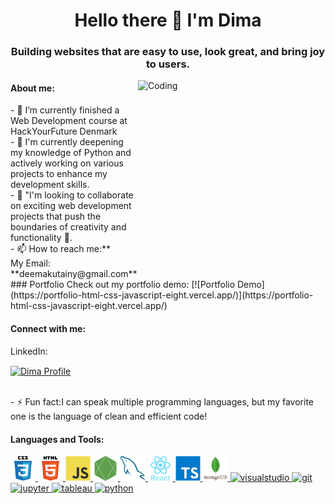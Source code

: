 <h1 align="center">Hello there 👋 I'm  Dima </h1>
<h3 align="center">Building websites that are easy to use, look great, and bring joy to users.</h3>

<img align="right" alt="Coding" width="300" height="300" src="https://camo.githubusercontent.com/63371d36886ee658f5a97401f393e1ab1684b2fd3de674b8f5efc7d410b2a3d0/68747470733a2f2f6d656469612e67697068792e636f6d2f6d656469612f57556c706c634d704f43456d5447427442572f67697068792e676966">

<h4 align="left">About me:</h4>
- 🔭 I’m currently finished a Web Development course at HackYourFuture Denmark <br>
- 🌱 I'm currently deepening my knowledge of Python and actively working on various projects to enhance my development skills. <br>
- 👯 "I'm looking to collaborate on exciting web development projects that push the boundaries of creativity and functionality 🚀. <br> 
- 📫 How to reach me:** <br>
   My Email: **deemakutainy@gmail.com** <br>
### Portfolio
Check out my portfolio demo:
[![Portfolio Demo](https://portfolio-html-css-javascript-eight.vercel.app/)](https://portfolio-html-css-javascript-eight.vercel.app/)

   <h4 align="left">Connect with me:</h4>
   LinkedIn: <p align="left">
<a href="https://www.linkedin.com/in/dima-kutaini/" target="blank"><img align="center" src="https://raw.githubusercontent.com/rahuldkjain/github-profile-readme-generator/master/src/images/icons/Social/linked-in-alt.svg" alt="Dima Profile" height="30" width="40" /></a>
</p><br>
- ⚡ Fun fact:I can speak multiple programming languages, but my favorite one is the language of clean and efficient code!


<h4 align="left">Languages and Tools:</h4>
<p align="left">
  <a href="https://www.w3schools.com/css/" target="_blank" rel="noreferrer">
    <img src="https://raw.githubusercontent.com/devicons/devicon/master/icons/css3/css3-original-wordmark.svg" alt="CSS3" width="40" height="40"/>
  </a>
  <a href="https://www.w3.org/html/" target="_blank" rel="noreferrer">
    <img src="https://raw.githubusercontent.com/devicons/devicon/master/icons/html5/html5-original-wordmark.svg" alt="HTML5" width="40" height="40"/>
  </a>
  <a href="https://developer.mozilla.org/en-US/docs/Web/JavaScript" target="_blank" rel="noreferrer">
    <img src="https://raw.githubusercontent.com/devicons/devicon/master/icons/javascript/javascript-original.svg" alt="JavaScript" width="40" height="40"/>
  </a>
  <a href="https://nodejs.org" target="_blank" rel="noreferrer">
    <img src="https://raw.githubusercontent.com/devicons/devicon/master/icons/nodejs/nodejs-plain.svg" alt="Node.js" width="40" height="40"/>
  </a>
  <a href="https://www.mysql.com/" target="_blank" rel="noreferrer">
    <img src="https://raw.githubusercontent.com/devicons/devicon/master/icons/mysql/mysql-original.svg" alt="MySQL" width="40" height="40"/>
  </a>
  <a href="https://reactjs.org/" target="_blank" rel="noreferrer">
    <img src="https://raw.githubusercontent.com/devicons/devicon/master/icons/react/react-original-wordmark.svg" alt="React" width="40" height="40"/>
  </a>
  <a href="https://www.typescriptlang.org/" target="_blank" rel="noreferrer">
    <img src="https://raw.githubusercontent.com/devicons/devicon/master/icons/typescript/typescript-original.svg" alt="TypeScript" width="40" height="40"/>
  </a>
</a> 
<a href="https://www.mongodb.com/" target="_blank" rel="noreferrer"> <img src="https://raw.githubusercontent.com/devicons/devicon/master/icons/mongodb/mongodb-original-wordmark.svg" alt="mongodb" width="40" height="40"/> </a>
<a href="https://code.visualstudio.com/" target="_blank" rel="noreferrer"> <img src="https://cdn.worldvectorlogo.com/logos/visual-studio-code-1.svg" alt="visualstudio" width="40" height="40"/> </a>
<a href="https://git-scm.com/" target="_blank" rel="noreferrer"> <img src="https://upload.wikimedia.org/wikipedia/commons/thumb/3/3f/Git_icon.svg/1200px-Git_icon.svg.png" alt="git" width="40" height="40"/> </a>
<a href="https://jupyter.org/" target="_blank" rel="noreferrer"> <img src="https://upload.wikimedia.org/wikipedia/commons/thumb/3/38/Jupyter_logo.svg/883px-Jupyter_logo.svg.png" alt="jupyter" width="40" height="40"/> </a>
<a href="https://www.tableau.com/" target="_blank" rel="noreferrer"> <img src="https://appexchange.salesforce.com/partners/servlet/servlet.FileDownload?file=00P4V00000rgoDsUAI" alt="tableau" width="45" height="45"/> </a>
<a href="https://www.python.org/" target="_blank" rel="noreferrer"> <img src="https://upload.wikimedia.org/wikipedia/commons/thumb/c/c3/Python-logo-notext.svg/1869px-Python-logo-notext.svg.png" alt="python" width="40" height="40"/> </a>

</p>
